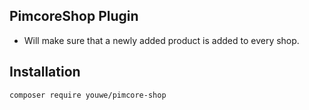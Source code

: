 PimcoreShop Plugin
------------------

* Will make sure that a newly added product is added to every shop.


Installation
------------

```sh
composer require youwe/pimcore-shop
```

